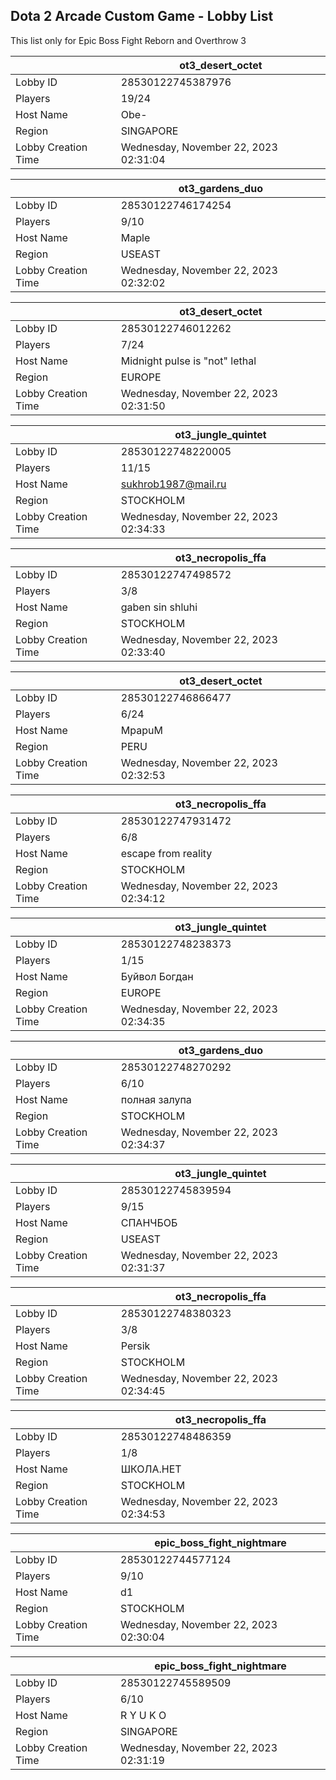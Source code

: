 ## Dota 2 Arcade Custom Game - Lobby List

This list only for Epic Boss Fight Reborn and Overthrow 3

|  | ot3_desert_octet |
| ------ | ------ |
| Lobby ID | 28530122745387976 |
| Players | 19/24 |
| Host Name | Obe- |
| Region | SINGAPORE |
| Lobby Creation Time | Wednesday, November 22, 2023 02:31:04 |


|  | ot3_gardens_duo |
| ------ | ------ |
| Lobby ID | 28530122746174254 |
| Players | 9/10 |
| Host Name | Maple |
| Region | USEAST |
| Lobby Creation Time | Wednesday, November 22, 2023 02:32:02 |


|  | ot3_desert_octet |
| ------ | ------ |
| Lobby ID | 28530122746012262 |
| Players | 7/24 |
| Host Name | Midnight pulse is "not" lethal |
| Region | EUROPE |
| Lobby Creation Time | Wednesday, November 22, 2023 02:31:50 |


|  | ot3_jungle_quintet |
| ------ | ------ |
| Lobby ID | 28530122748220005 |
| Players | 11/15 |
| Host Name | sukhrob1987@mail.ru |
| Region | STOCKHOLM |
| Lobby Creation Time | Wednesday, November 22, 2023 02:34:33 |


|  | ot3_necropolis_ffa |
| ------ | ------ |
| Lobby ID | 28530122747498572 |
| Players | 3/8 |
| Host Name | gaben sin shluhi |
| Region | STOCKHOLM |
| Lobby Creation Time | Wednesday, November 22, 2023 02:33:40 |


|  | ot3_desert_octet |
| ------ | ------ |
| Lobby ID | 28530122746866477 |
| Players | 6/24 |
| Host Name | MpapuM |
| Region | PERU |
| Lobby Creation Time | Wednesday, November 22, 2023 02:32:53 |


|  | ot3_necropolis_ffa |
| ------ | ------ |
| Lobby ID | 28530122747931472 |
| Players | 6/8 |
| Host Name | escape from reality |
| Region | STOCKHOLM |
| Lobby Creation Time | Wednesday, November 22, 2023 02:34:12 |


|  | ot3_jungle_quintet |
| ------ | ------ |
| Lobby ID | 28530122748238373 |
| Players | 1/15 |
| Host Name | Буйвол Богдан |
| Region | EUROPE |
| Lobby Creation Time | Wednesday, November 22, 2023 02:34:35 |


|  | ot3_gardens_duo |
| ------ | ------ |
| Lobby ID | 28530122748270292 |
| Players | 6/10 |
| Host Name | полная залупа |
| Region | STOCKHOLM |
| Lobby Creation Time | Wednesday, November 22, 2023 02:34:37 |


|  | ot3_jungle_quintet |
| ------ | ------ |
| Lobby ID | 28530122745839594 |
| Players | 9/15 |
| Host Name | СПАНЧБОБ |
| Region | USEAST |
| Lobby Creation Time | Wednesday, November 22, 2023 02:31:37 |


|  | ot3_necropolis_ffa |
| ------ | ------ |
| Lobby ID | 28530122748380323 |
| Players | 3/8 |
| Host Name | Persik |
| Region | STOCKHOLM |
| Lobby Creation Time | Wednesday, November 22, 2023 02:34:45 |


|  | ot3_necropolis_ffa |
| ------ | ------ |
| Lobby ID | 28530122748486359 |
| Players | 1/8 |
| Host Name | ШКОЛА.НЕТ |
| Region | STOCKHOLM |
| Lobby Creation Time | Wednesday, November 22, 2023 02:34:53 |


|  | epic_boss_fight_nightmare |
| ------ | ------ |
| Lobby ID | 28530122744577124 |
| Players | 9/10 |
| Host Name | d1 |
| Region | STOCKHOLM |
| Lobby Creation Time | Wednesday, November 22, 2023 02:30:04 |


|  | epic_boss_fight_nightmare |
| ------ | ------ |
| Lobby ID | 28530122745589509 |
| Players | 6/10 |
| Host Name | R Y U K O |
| Region | SINGAPORE |
| Lobby Creation Time | Wednesday, November 22, 2023 02:31:19 |


